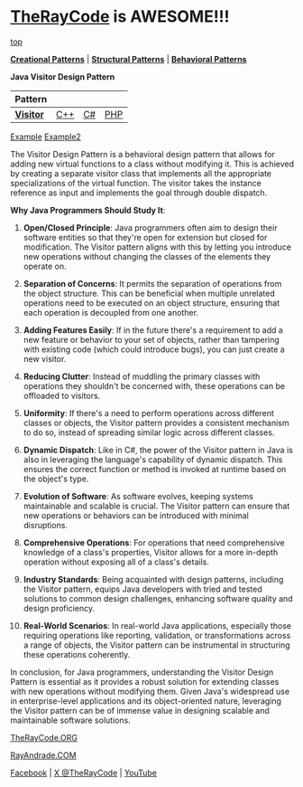 # [TheRayCode](../../../README.md) is AWESOME!!!

[top](../README.md)

**[Creational Patterns](../../Creational/README.md)** | **[Structural Patterns](../../Structural/README.md)** | **[Behavioral Patterns](../README.md)**

**Java Visitor Design Pattern**

|Pattern|   |   |   |
|---|---|---|---|
| [**Visitor**](README.md) | [C++](../../../CPP/Behavioral/Visitor/README.md) | [C#](../../../Csharp/Behavioral/Visitor/README.md) | [PHP](../../../PHP/Behavioral/Visitor/README.md) |

[Example](Example/README.md) [Example2](Example2/README.md)


The Visitor Design Pattern is a behavioral design pattern that allows for adding new virtual functions to a class without modifying it. This is achieved by creating a separate visitor class that implements all the appropriate specializations of the virtual function. The visitor takes the instance reference as input and implements the goal through double dispatch.

**Why Java Programmers Should Study It**:

1. **Open/Closed Principle**: Java programmers often aim to design their software entities so that they're open for extension but closed for modification. The Visitor pattern aligns with this by letting you introduce new operations without changing the classes of the elements they operate on.

2. **Separation of Concerns**: It permits the separation of operations from the object structure. This can be beneficial when multiple unrelated operations need to be executed on an object structure, ensuring that each operation is decoupled from one another.

3. **Adding Features Easily**: If in the future there's a requirement to add a new feature or behavior to your set of objects, rather than tampering with existing code (which could introduce bugs), you can just create a new visitor.

4. **Reducing Clutter**: Instead of muddling the primary classes with operations they shouldn't be concerned with, these operations can be offloaded to visitors.

5. **Uniformity**: If there's a need to perform operations across different classes or objects, the Visitor pattern provides a consistent mechanism to do so, instead of spreading similar logic across different classes.

6. **Dynamic Dispatch**: Like in C#, the power of the Visitor pattern in Java is also in leveraging the language's capability of dynamic dispatch. This ensures the correct function or method is invoked at runtime based on the object's type.

7. **Evolution of Software**: As software evolves, keeping systems maintainable and scalable is crucial. The Visitor pattern can ensure that new operations or behaviors can be introduced with minimal disruptions.

8. **Comprehensive Operations**: For operations that need comprehensive knowledge of a class's properties, Visitor allows for a more in-depth operation without exposing all of a class's details.

9. **Industry Standards**: Being acquainted with design patterns, including the Visitor pattern, equips Java developers with tried and tested solutions to common design challenges, enhancing software quality and design proficiency.

10. **Real-World Scenarios**: In real-world Java applications, especially those requiring operations like reporting, validation, or transformations across a range of objects, the Visitor pattern can be instrumental in structuring these operations coherently.

In conclusion, for Java programmers, understanding the Visitor Design Pattern is essential as it provides a robust solution for extending classes with new operations without modifying them. Given Java's widespread use in enterprise-level applications and its object-oriented nature, leveraging the Visitor pattern can be of immense value in designing scalable and maintainable software solutions.

[TheRayCode.ORG](https://www.TheRayCode.org)

[RayAndrade.COM](https://www.RayAndrade.com)

[Facebook](https://www.facebook.com/TheRayCode/) | [X @TheRayCode](https://www.x.com/TheRayCode/) | [YouTube](https://www.youtube.com/TheRayCode/)
